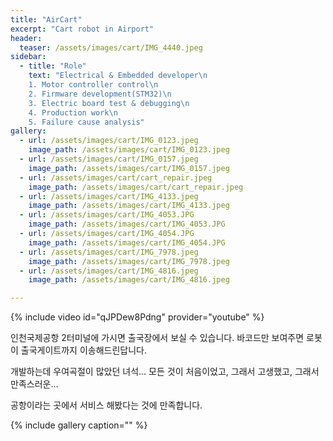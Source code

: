 ```yaml
---
title: "AirCart"
excerpt: "Cart robot in Airport"
header:
  teaser: /assets/images/cart/IMG_4440.jpeg
sidebar:
  - title: "Role"
    text: "Electrical & Embedded developer\n
    1. Motor controller control\n
    2. Firmware development(STM32)\n
    3. Electric board test & debugging\n
    4. Production work\n
    5. Failure cause analysis"
gallery:
  - url: /assets/images/cart/IMG_0123.jpeg
    image_path: /assets/images/cart/IMG_0123.jpeg
  - url: /assets/images/cart/IMG_0157.jpeg
    image_path: /assets/images/cart/IMG_0157.jpeg
  - url: /assets/images/cart/cart_repair.jpeg
    image_path: /assets/images/cart/cart_repair.jpeg
  - url: /assets/images/cart/IMG_4133.jpeg
    image_path: /assets/images/cart/IMG_4133.jpeg
  - url: /assets/images/cart/IMG_4053.JPG
    image_path: /assets/images/cart/IMG_4053.JPG
  - url: /assets/images/cart/IMG_4054.JPG
    image_path: /assets/images/cart/IMG_4054.JPG
  - url: /assets/images/cart/IMG_7978.jpeg
    image_path: /assets/images/cart/IMG_7978.jpeg
  - url: /assets/images/cart/IMG_4816.jpeg
    image_path: /assets/images/cart/IMG_4816.jpeg

---
```

{% include video id="qJPDew8Pdng" provider="youtube" %}

인천국제공항 2터미널에 가시면 출국장에서 보실 수 있습니다. 
바코드만 보여주면 로봇이 출국게이트까지 이송해드린답니다. 

개발하는데 우여곡절이 많았던 녀석...
모든 것이 처음이었고, 그래서 고생했고, 그래서 만족스러운...

공항이라는 곳에서 서비스 해봤다는 것에 만족합니다. 


{% include gallery caption="" %}